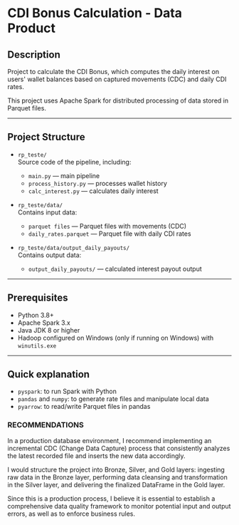 # CDI Bonus Calculation - Data Product

## Description

Project to calculate the CDI Bonus, which computes the daily interest on users' wallet balances based on captured movements (CDC) and daily CDI rates.

This project uses Apache Spark for distributed processing of data stored in Parquet files.

---

## Project Structure

- `rp_teste/`  
  Source code of the pipeline, including:  
  - `main.py` — main pipeline  
  - `process_history.py` — processes wallet history  
  - `calc_interest.py` — calculates daily interest  

- `rp_teste/data/`  
  Contains input data:  
  - `parquet files` — Parquet files with movements (CDC)  
  - `daily_rates.parquet` — Parquet file with daily CDI rates  

- `rp_teste/data/output_daily_payouts/`  
  Contains output data:  
  - `output_daily_payouts/` — calculated interest payout output  

---

## Prerequisites

- Python 3.8+  
- Apache Spark 3.x  
- Java JDK 8 or higher  
- Hadoop configured on Windows (only if running on Windows) with `winutils.exe`  

---

## Quick explanation

- `pyspark`: to run Spark with Python  
- `pandas` and `numpy`: to generate rate files and manipulate local data  
- `pyarrow`: to read/write Parquet files in pandas


### RECOMMENDATIONS
In a production database environment, I recommend implementing an incremental CDC (Change Data Capture) process that consistently analyzes the latest recorded file and inserts the new data accordingly.

I would structure the project into Bronze, Silver, and Gold layers: ingesting raw data in the Bronze layer, performing data cleansing and transformation in the Silver layer, and delivering the finalized DataFrame in the Gold layer.

Since this is a production process, I believe it is essential to establish a comprehensive data quality framework to monitor potential input and output errors, as well as to enforce business rules.